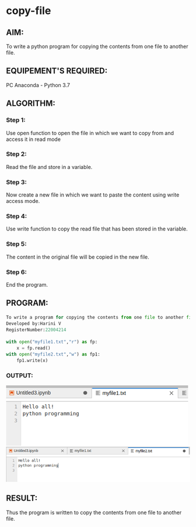 # copy-file
## AIM:
To write a python program for copying the contents from one file to another file.
## EQUIPEMENT'S REQUIRED: 
PC
Anaconda - Python 3.7
## ALGORITHM: 
### Step 1:
Use open function to open the file in which we want to copy from and access it in read mode

### Step 2: 
Read the file and store in a variable.
 
### Step 3: 
Now create a new file in which we want to paste the content using write access mode.

### Step 4:  
Use write function to copy the read file that has been stored in the variable.
### Step 5: 
The content in the original file will be copied in the new file.
### Step 6: 
End the program.
## PROGRAM:
```python
To write a program for copying the contents from one file to another file.
Developed by:Harini V
RegisterNumber:22004214

with open("myfile1.txt","r") as fp:
    x = fp.read()
with open("myfile2.txt","w") as fp1:
    fp1.write(x)
```
### OUTPUT:
![OUT](/OUTPUT%201.png)
![OUT](/OUTPUT2.png)

## RESULT:
Thus the program is written to copy the contents from one file to another file.